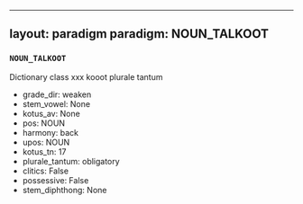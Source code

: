 
---
layout: paradigm
paradigm: NOUN_TALKOOT
---
### ` NOUN_TALKOOT `

Dictionary class xxx kooot plurale tantum
* grade_dir: weaken
* stem_vowel: None
* kotus_av: None
* pos: NOUN
* harmony: back
* upos: NOUN
* kotus_tn: 17
* plurale_tantum: obligatory
* clitics: False
* possessive: False
* stem_diphthong: None
